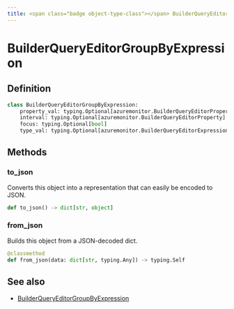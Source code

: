 ```yaml
---
title: <span class="badge object-type-class"></span> BuilderQueryEditorGroupByExpression
---
```

# <span class="badge object-type-class"></span> BuilderQueryEditorGroupByExpression

## Definition

```python
class BuilderQueryEditorGroupByExpression:
    property_val: typing.Optional[azuremonitor.BuilderQueryEditorProperty]
    interval: typing.Optional[azuremonitor.BuilderQueryEditorProperty]
    focus: typing.Optional[bool]
    type_val: typing.Optional[azuremonitor.BuilderQueryEditorExpressionType]
```
## Methods

### <span class="badge object-method"></span> to_json

Converts this object into a representation that can easily be encoded to JSON.

```python
def to_json() -> dict[str, object]
```

### <span class="badge object-method"></span> from_json

Builds this object from a JSON-decoded dict.

```python
@classmethod
def from_json(data: dict[str, typing.Any]) -> typing.Self
```

## See also

 * <span class="badge builder"></span> [BuilderQueryEditorGroupByExpression](./builder-BuilderQueryEditorGroupByExpression.md)
